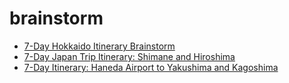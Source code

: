 <!-- generated by markdown-notes-tree -->

# brainstorm

<!-- optional markdown-notes-tree directory description starts here -->

<!-- optional markdown-notes-tree directory description ends here -->

- [7-Day Hokkaido Itinerary Brainstorm](hokkaido.md)
- [7-Day Japan Trip Itinerary: Shimane and Hiroshima](shimane.md)
- [7-Day Itinerary: Haneda Airport to Yakushima and Kagoshima](yakushima.md)
